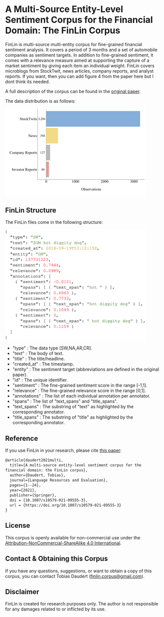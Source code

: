 # A Multi-Source Entity-Level Sentiment Corpus for the Financial Domain: The FinLin Corpus

FinLin is multi-source multi-entity corpus for fine-grained financial sentiment analysis. It covers a period of 3 months and a set of automobile companies as sentiment targets. In addition to  fine-grained sentiment, it comes with a relevance measure aimed at supporting the capture of a market sentiment by giving each item an individual weight. FinLin covers microblogs from StockTwit, news articles, company reports, and analyst reports.
If you want, then you can add figure 4 from the paper here but I dont think its needed. 

A full description of the corpus can be found in the [original paper](https://doi.org/10.1007/s10579-021-09555-3). 

The data distribution is as follows:

<img src="https://github.com/TDaudert/FinLin/blob/main/FinLin_observations.png"  width="450">

## FinLin Structure

The FinLin files come in the following structure: 

<img src="https://github.com/TDaudert/FinLin/blob/main/FinLin_structure.png"  width="450">

- "type" : The data type [SW,NA,AR,CR].
- "text" : The body of text.
- "title" : The title/headline.
- "created_at" : The timestamp.
- "entity" : The sentiment target (abbreviations are defined in the original paper).
- "id" : The unique identifier. 
- "sentiment" : The fine-grained sentiment score in the range [-1,1].
- "relevance" : The fine-grained relevance score in the range [0,1].
- "annotations" : The list of each individual annotation per annotator. 
- "spans" : The list of "text_spans" and "title_spans".
- "text_spans" : The substring of "text" as highlighted by the corresponding annotator. 
- "title_spans" : The substring of "title" as highlighted by the corresponding annotator. 

## Reference 
If you use FinLin in your research, please cite [this paper](https://doi.org/10.1007/s10579-021-09555-3):

~~~
@article{daudert2021multi,
  title={A multi-source entity-level sentiment corpus for the financial domain: the FinLin corpus},
  author={Daudert, Tobias},
  journal={Language Resources and Evaluation},
  pages={1--24},
  year={2021},
  publisher={Springer},
  doi = {10.1007/s10579-021-09555-3},
  url = {https://doi.org/10.1007/s10579-021-09555-3}
}
~~~
## License 
This corpus is openly available for non-commercial use under the [Attribution-NonCommercial-ShareAlike 4.0 International](https://creativecommons.org/licenses/by-nc-sa/4.0/).

## Contact & Obtaining this Corpus
If you have any questions, suggestions, or want to obtain a copy of this corpus, you can contact Tobias Daudert (finlin.corpus@gmail.com).

## Disclaimer 
FinLin is created for research purposes only. The author is not responsible for any damages related to or inflicted by its use.
